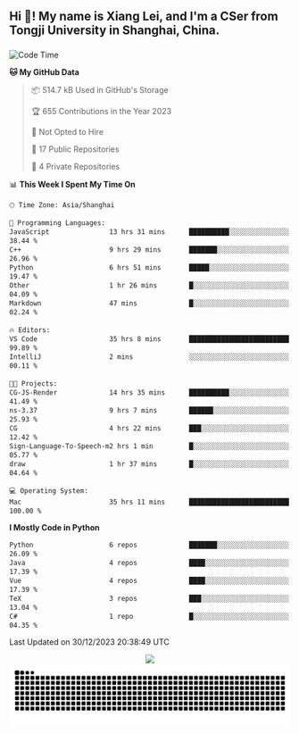 <h2 align="left">Hi 👋! My name is Xiang Lei, and I'm a CSer from Tongji University in Shanghai, China.</h2>

###

<!--START_SECTION:waka-->
![Code Time](http://img.shields.io/badge/Code%20Time-406%20hrs%2029%20mins-blue)

**🐱 My GitHub Data** 

> 📦 514.7 kB Used in GitHub's Storage 
 > 
> 🏆 655 Contributions in the Year 2023
 > 
> 🚫 Not Opted to Hire
 > 
> 📜 17 Public Repositories 
 > 
> 🔑 4 Private Repositories 
 > 
📊 **This Week I Spent My Time On** 

```text
🕑︎ Time Zone: Asia/Shanghai

💬 Programming Languages: 
JavaScript               13 hrs 31 mins      ██████████░░░░░░░░░░░░░░░   38.44 % 
C++                      9 hrs 29 mins       ███████░░░░░░░░░░░░░░░░░░   26.96 % 
Python                   6 hrs 51 mins       █████░░░░░░░░░░░░░░░░░░░░   19.47 % 
Other                    1 hr 26 mins        █░░░░░░░░░░░░░░░░░░░░░░░░   04.09 % 
Markdown                 47 mins             █░░░░░░░░░░░░░░░░░░░░░░░░   02.24 % 

🔥 Editors: 
VS Code                  35 hrs 8 mins       █████████████████████████   99.89 % 
IntelliJ                 2 mins              ░░░░░░░░░░░░░░░░░░░░░░░░░   00.11 % 

🐱‍💻 Projects: 
CG-JS-Render             14 hrs 35 mins      ██████████░░░░░░░░░░░░░░░   41.49 % 
ns-3.37                  9 hrs 7 mins        ██████░░░░░░░░░░░░░░░░░░░   25.93 % 
CG                       4 hrs 22 mins       ███░░░░░░░░░░░░░░░░░░░░░░   12.42 % 
Sign-Language-To-Speech-m2 hrs 1 min         █░░░░░░░░░░░░░░░░░░░░░░░░   05.77 % 
draw                     1 hr 37 mins        █░░░░░░░░░░░░░░░░░░░░░░░░   04.64 % 

💻 Operating System: 
Mac                      35 hrs 11 mins      █████████████████████████   100.00 % 
```

**I Mostly Code in Python** 

```text
Python                   6 repos             ███████░░░░░░░░░░░░░░░░░░   26.09 % 
Java                     4 repos             ████░░░░░░░░░░░░░░░░░░░░░   17.39 % 
Vue                      4 repos             ████░░░░░░░░░░░░░░░░░░░░░   17.39 % 
TeX                      3 repos             ███░░░░░░░░░░░░░░░░░░░░░░   13.04 % 
C#                       1 repo              █░░░░░░░░░░░░░░░░░░░░░░░░   04.35 % 
```




 Last Updated on 30/12/2023 20:38:49 UTC
<!--END_SECTION:waka-->

<div align="center">
  <img src="https://github-readme-stats.vercel.app/api?username=Lei00764&show_icons=true&theme=radical" />
 </div>

 <div align="center">

<picture>
  <source media="(prefers-color-scheme: dark)" srcset="https://raw.githubusercontent.com/Lei00764/Lei00764/output/github-contribution-grid-snake-dark.svg">
  <source media="(prefers-color-scheme: light)" srcset="https://raw.githubusercontent.com/Lei00764/Lei00764/output/github-contribution-grid-snake.svg">
  <img alt="github contribution grid snake animation" src="https://raw.githubusercontent.com/Lei00764/Lei00764/output/github-contribution-grid-snake.svg">
</picture>

</div>




